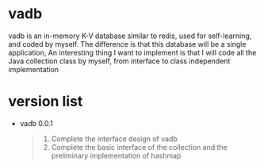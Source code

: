 # vadb
vadb is an in-memory K-V database similar to redis, used for self-learning, and coded by myself. 
The difference is that this database will be a single application, 
An interesting thing I want to implement is that I will code all the Java collection class by myself, 
from interface to class independent implementation

# version list
* vadb 0.0.1 
    > 1. Complete the interface design of vadb
    > 2. Complete the basic interface of the collection and the preliminary implementation of hashmap